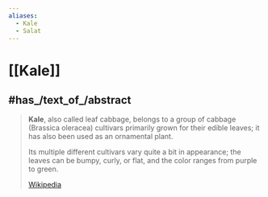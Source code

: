 ```yaml
---
aliases:
  - Kale
  - Salat
---
```


# [[Kale]] 


## #has_/text_of_/abstract 

> **Kale**, also called leaf cabbage, belongs to a group of cabbage (Brassica oleracea) cultivars 
> primarily grown for their edible leaves; 
> it has also been used as an ornamental plant. 
> 
> Its multiple different cultivars vary quite a bit in appearance; 
> the leaves can be bumpy, curly, or flat, and the color ranges from purple to green.
>
> [Wikipedia](https://en.wikipedia.org/wiki/Kale) 



